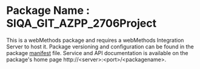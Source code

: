 # Package Name : SIQA_GIT_AZPP_2706Project
This is a webMethods package and requires a webMethods Integration Server to host it. Package versioning and configuration can be found in the package [manifest](./SIQA_GIT_AZPP_2706Project/manifest.v3) file. Service and API documentation is available on the package's home page http://&lt;server&gt;:&lt;port&gt;/&lt;packagename>.